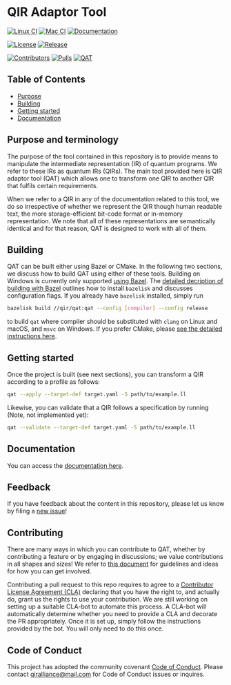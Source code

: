 # QIR Adaptor Tool

[![Linux CI](https://github.com/qir-alliance/qat/actions/workflows/ci-linux-on-main-pr.yml/badge.svg?branch=main)](https://github.com/qir-alliance/qat/actions/workflows/ci-linux-on-main-pr.yml)
[![Mac CI](https://github.com/qir-alliance/qat/actions/workflows/ci-mac-on-main-pr.yml/badge.svg?branch=main)](https://github.com/qir-alliance/qat/actions/workflows/ci-mac-on-main-pr.yml)
[![Documentation](https://github.com/qir-alliance/qat/actions/workflows/trusted-cd-docs.yml/badge.svg?branch=main)](https://qir-alliance.github.io/qat/)

[![License](https://badgen.net/github/license/qir-alliance/qat)](https://opensource.org/licenses/MIT)
[![Release](https://badgen.net/github/release/qir-alliance/qat)](https://github.com/qir-alliance/qat/releases/latest)

[![Contributors](https://img.shields.io/github/contributors/qir-alliance/qat.svg)](https://github.com/qir-alliance/qat/graphs/contributors)
[![Pulls](https://img.shields.io/github/issues-pr/qir-alliance/qat.svg)](https://github.com/qir-alliance/qat/pulls)
[![QAT](https://img.shields.io/github/issues-pr-closed/qir-alliance/qat.svg)](https://github.com/qir-alliance/qat/pulls?q=is%3Apr+is%3Aclosed)

## Table of Contents

- [Purpose](#purpose-and-terminology)
- [Building](#building)
- [Getting started](#getting-started)
- [Documentation](#documentation)

## Purpose and terminology

The purpose of the tool contained in this repository is to provide means to
manipulate the intermediate representation (IR) of quantum programs. We refer to
these IRs as quantum IRs (QIRs). The main tool provided here is QIR adaptor tool
(QAT) which allows one to transform one QIR to another QIR that fulfils certain
requirements.

When we refer to a QIR in any of the documentation related to this tool, we do
so irrespective of whether we represent the QIR though human readable text, the
more storage-efficient bit-code format or in-memory representation. We note that
all of these representations are semantically identical and for that reason, QAT
is designed to work with all of them.

## Building

QAT can be built either using Bazel or CMake. In the following two sections, we
discuss how to build QAT using either of these tools. Building on Windows is
currently only supported
[using Bazel](./docs/src/QuickStart/building-with-bazel.md). The
[detailed decription of building with Bazel](./docs/src/QuickStart/building-with-bazel.md)
outlines how to install `bazelisk` and discusses configuration flags. If you
already have `bazelisk` installed, simply run

```sh
bazelisk build //qir/qat:qat --config [compiler] --config release
```

to build `qat` where compiler should be substituted with `clang` on Linux and
macOS, and `msvc` on Windows. If you prefer CMake, please
[see the detailed instructions here](./docs/src/QuickStart/building-with-cmake.md).

## Getting started

Once the project is built (see next sections), you can transform a QIR according
to a profile as follows:

```sh
qat --apply --target-def target.yaml -S path/to/example.ll
```

Likewise, you can validate that a QIR follows a specification by running (Note,
not implemented yet):

```sh
qat --validate --target-def target.yaml -S path/to/example.ll
```

## Documentation

You can access the [documentation here](https://qir-alliance.github.io/qat/).

## Feedback

If you have feedback about the content in this repository, please let us know by
filing a [new issue](https://github.com/qir-alliance/qat/issues/new)!

## Contributing

There are many ways in which you can contribute to QAT, whether by contributing
a feature or by engaging in discussions; we value contributions in all shapes
and sizes! We refer to [this document](CONTRIBUTING.md) for guidelines and ideas
for how you can get involved.

Contributing a pull request to this repo requires to agree to a
[Contributor License Agreement (CLA)](https://en.wikipedia.org/wiki/Contributor_License_Agreement)
declaring that you have the right to, and actually do, grant us the rights to
use your contribution. We are still working on setting up a suitable CLA-bot to
automate this process. A CLA-bot will automatically determine whether you need
to provide a CLA and decorate the PR appropriately. Once it is set up, simply
follow the instructions provided by the bot. You will only need to do this once.

## Code of Conduct

This project has adopted the community covenant
[Code of Conduct](https://github.com/qir-alliance/.github/blob/main/Code_of_Conduct.md#contributor-covenant-code-of-conduct).
Please contact [qiralliance@mail.com](mailto:qiralliance@mail.com) for Code of
Conduct issues or inquires.
